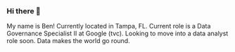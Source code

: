 ### Hi there 👋

My name is Ben!
Currently located in Tampa, FL.
Current role is a Data Governance Specialist II at Google (tvc).
Looking to move into a data analyst role soon.
Data makes the world go round.
